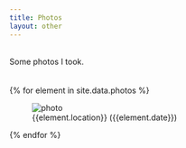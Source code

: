 ```yaml
---
title: Photos
layout: other
---
```


<main>
    <br>
    Some photos I took.
    <br>
    <br>
    <br>
    {% for element in site.data.photos %}
        <figure class="photo">
            <img src="./assets/img/photos/{{element.date}}.jpg" alt="photo" tabindex="0"/>
            <figcaption>
                {{element.location}} ({{element.date}})
            </figcaption>
        </figure>
    {% endfor %}
</main>
